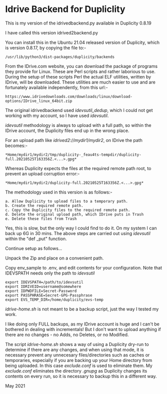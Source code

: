# Idrive Backend for Dupliclity

This is my version of the idrivedbackend.py available in Duplicity 0.8.19 

I have called this version idrived2backend.py

You can install this in the Ubuntu 21.04 released version of Duplicity, which is version 0.8.17, by copying the file to:-

    /usr/lib/python3/dist-packages/duplicity/backends

From the IDrive.com website, you can download the package of programs they provide for Linux.  These are Perl scripts and rather laborious to use.
During the setup of these scripts Perl the actual ELF utilities, written by IDrive, will be downloaded. These utilities are much easier to use and
are fortunately available independently, from this url:-

    https://www.idrivedownloads.com/downloads/linux/download-options/IDrive_linux_64bit.zip

The original idrivedbackend used *idevsutil_dedup*, which I could not get working with my account, so I have used *idevsutil*.

*idevsutil* methodology is always to upload with a full path, so within the IDrive account, the Duplicity files end up in the wrong place.

For an upload path like *idrived2://mydir1/mydir2*, on IDrive the path becomes:-

    *Home/mydir1/mydir2/tmp/duplicity-_feau4ts-tempdir/duplicity-full.20210525T163356Z.<...>.gpg*

Whereas Duplicity expects the files at the required remote path root, to prevent an upload corruption error:-

    *Home/mydir1/mydir2/duplicity-full.20210525T163356Z.<...>.gpg*

The methodology used in this version is as follows:-

	a. Allow Duplicity to upload files to a temporary path.
	b. Create the required remote path.
	c. Copy the Duplicity files to the required remote path.
	d. Delete the original upload path, which IDrive puts in Trash
	e. Delete these files from Trash

Yes, this is slow, but the only way I could find to do it.
On my system I can back up 6G in 30 mins.
The above steps are carried out using *idevsutil* within the "def _put" function.

Continue setup as follows...

Unpack the Zip and place on a convenient path. 

Copy env_sample to .env, and edit contents for your configuration.
Note that IDEVSPATH needs only the path to *idevsutil*

	export IDEVSPATH=/path/to/idevsutil
	export IDRIVEID=username@somewhere
	export IDPWDFILE=Secret-Password
	export PASSPHRASE=Secret-GPG-Passphrase
	export EVS_TEMP_DIR=/home/duplicity/evs-temp

*idrive-home.sh* is not meant to be a backup script, just the way I tested my work.

I like doing only FULL backups, as my IDrive account is huge and I can't be bothered in dealing with incrementals!
But I don't want to upload anything if there are no changes - no Adds, no Deletes, or no Modified.

The script *idrive-home.sh* shows a way of using a Duplicity dry-run to determine if there are any changes, and when using that mode, it
is necessary prevent any unnecesary files/directories such as caches or temporaries, especially if you are 
backing up your Home directory from being uploaded. In this case *exclude.conf* is used to eliminate them.
My *exclude.conf* eliminates the directory *.gnupg* as Duplicity changes its contents on every run, so it is necessary to backup this in a different way.

May 2021
